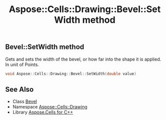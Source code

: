 ﻿---
title: Aspose::Cells::Drawing::Bevel::SetWidth method
linktitle: SetWidth
second_title: Aspose.Cells for C++ API Reference
description: 'Aspose::Cells::Drawing::Bevel::SetWidth method. Gets and sets the width of the bevel, or how far into the shape it is applied. In unit of Points in C++.'
type: docs
weight: 700
url: /cpp/aspose.cells.drawing/bevel/setwidth/
---
## Bevel::SetWidth method


Gets and sets the width of the bevel, or how far into the shape it is applied. In unit of Points.

```cpp
void Aspose::Cells::Drawing::Bevel::SetWidth(double value)
```

## See Also

* Class [Bevel](../)
* Namespace [Aspose::Cells::Drawing](../../)
* Library [Aspose.Cells for C++](../../../)
